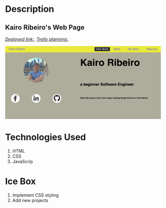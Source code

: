 
<h1>Description</h1>
<h2>Kairo Ribeiro's Web Page</h2>


*[Deployed link:](https://prismatic-cuchufli-d013a1.netlify.app/)*.
*[Trello planning:](https://trello.com/b/j8wRFEy3/kairo-ribeiros-portfolio)*.

![WebPage!](/data/main-view.png "Main View")


<h1>Technologies Used </h1>
<ol>
  <li>HTML</li>
  <li>CSS</li>
  <li>JavaScrip</li>
</ol>


<h1>Ice Box </h1>
<ol>
  <li>Implement CSS styling</li>
  <li>Add new projects</li>
</ol>




